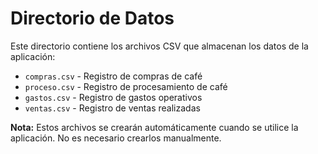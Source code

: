 # Directorio de Datos

Este directorio contiene los archivos CSV que almacenan los datos de la aplicación:

- `compras.csv` - Registro de compras de café
- `proceso.csv` - Registro de procesamiento de café
- `gastos.csv` - Registro de gastos operativos
- `ventas.csv` - Registro de ventas realizadas

**Nota:** Estos archivos se crearán automáticamente cuando se utilice la aplicación.
No es necesario crearlos manualmente.
